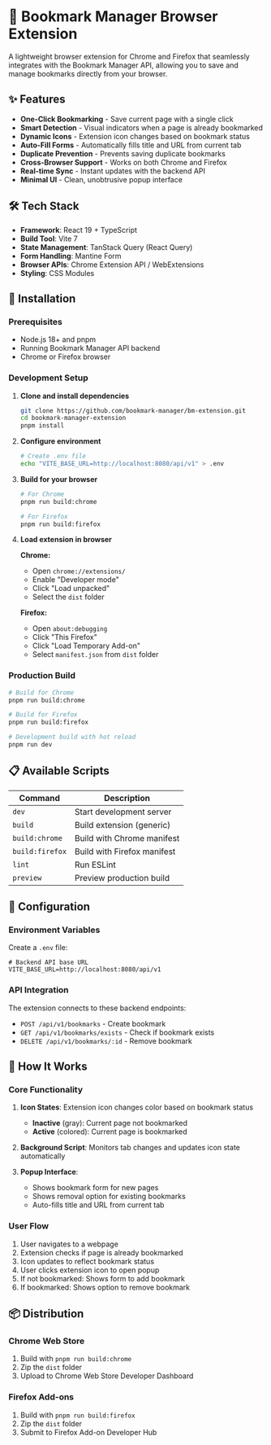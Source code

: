 # 🔖 Bookmark Manager Browser Extension

A lightweight browser extension for Chrome and Firefox that seamlessly integrates with the Bookmark Manager API, allowing you to save and manage bookmarks directly from your browser.

## ✨ Features

- **One-Click Bookmarking** - Save current page with a single click
- **Smart Detection** - Visual indicators when a page is already bookmarked
- **Dynamic Icons** - Extension icon changes based on bookmark status
- **Auto-Fill Forms** - Automatically fills title and URL from current tab
- **Duplicate Prevention** - Prevents saving duplicate bookmarks
- **Cross-Browser Support** - Works on both Chrome and Firefox
- **Real-time Sync** - Instant updates with the backend API
- **Minimal UI** - Clean, unobtrusive popup interface

## 🛠 Tech Stack

- **Framework**: React 19 + TypeScript
- **Build Tool**: Vite 7
- **State Management**: TanStack Query (React Query)
- **Form Handling**: Mantine Form
- **Browser APIs**: Chrome Extension API / WebExtensions
- **Styling**: CSS Modules

## 🚀 Installation

### Prerequisites

- Node.js 18+ and pnpm
- Running Bookmark Manager API backend
- Chrome or Firefox browser

### Development Setup

1. **Clone and install dependencies**

   ```bash
   git clone https://github.com/bookmark-manager/bm-extension.git
   cd bookmark-manager-extension
   pnpm install
   ```

2. **Configure environment**

   ```bash
   # Create .env file
   echo "VITE_BASE_URL=http://localhost:8080/api/v1" > .env
   ```

3. **Build for your browser**

   ```bash
   # For Chrome
   pnpm run build:chrome

   # For Firefox
   pnpm run build:firefox
   ```

4. **Load extension in browser**

   **Chrome:**

   - Open `chrome://extensions/`
   - Enable "Developer mode"
   - Click "Load unpacked"
   - Select the `dist` folder

   **Firefox:**

   - Open `about:debugging`
   - Click "This Firefox"
   - Click "Load Temporary Add-on"
   - Select `manifest.json` from `dist` folder

### Production Build

```bash
# Build for Chrome
pnpm run build:chrome

# Build for Firefox
pnpm run build:firefox

# Development build with hot reload
pnpm run dev
```

## 📋 Available Scripts

| Command         | Description                 |
| --------------- | --------------------------- |
| `dev`           | Start development server    |
| `build`         | Build extension (generic)   |
| `build:chrome`  | Build with Chrome manifest  |
| `build:firefox` | Build with Firefox manifest |
| `lint`          | Run ESLint                  |
| `preview`       | Preview production build    |

## 🔧 Configuration

### Environment Variables

Create a `.env` file:

```env
# Backend API base URL
VITE_BASE_URL=http://localhost:8080/api/v1
```

### API Integration

The extension connects to these backend endpoints:

- `POST /api/v1/bookmarks` - Create bookmark
- `GET /api/v1/bookmarks/exists` - Check if bookmark exists
- `DELETE /api/v1/bookmarks/:id` - Remove bookmark

## 🎯 How It Works

### Core Functionality

1. **Icon States**: Extension icon changes color based on bookmark status

   - **Inactive** (gray): Current page not bookmarked
   - **Active** (colored): Current page is bookmarked

2. **Background Script**: Monitors tab changes and updates icon state automatically

3. **Popup Interface**:
   - Shows bookmark form for new pages
   - Shows removal option for existing bookmarks
   - Auto-fills title and URL from current tab

### User Flow

1. User navigates to a webpage
2. Extension checks if page is already bookmarked
3. Icon updates to reflect bookmark status
4. User clicks extension icon to open popup
5. If not bookmarked: Shows form to add bookmark
6. If bookmarked: Shows option to remove bookmark

## 📦 Distribution

### Chrome Web Store

1. Build with `pnpm run build:chrome`
2. Zip the `dist` folder
3. Upload to Chrome Web Store Developer Dashboard

### Firefox Add-ons

1. Build with `pnpm run build:firefox`
2. Zip the `dist` folder
3. Submit to Firefox Add-on Developer Hub
